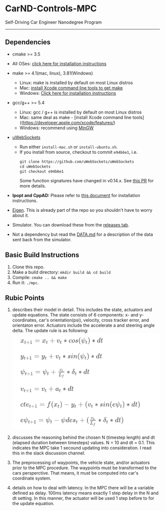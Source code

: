 # CarND-Controls-MPC
Self-Driving Car Engineer Nanodegree Program

---

## Dependencies

* cmake >= 3.5
 * All OSes: [click here for installation instructions](https://cmake.org/install/)
* make >= 4.1(mac, linux), 3.81(Windows)
  * Linux: make is installed by default on most Linux distros
  * Mac: [install Xcode command line tools to get make](https://developer.apple.com/xcode/features/)
  * Windows: [Click here for installation instructions](http://gnuwin32.sourceforge.net/packages/make.htm)
* gcc/g++ >= 5.4
  * Linux: gcc / g++ is installed by default on most Linux distros
  * Mac: same deal as make - [install Xcode command line tools]((https://developer.apple.com/xcode/features/)
  * Windows: recommend using [MinGW](http://www.mingw.org/)
* [uWebSockets](https://github.com/uWebSockets/uWebSockets)
  * Run either `install-mac.sh` or `install-ubuntu.sh`.
  * If you install from source, checkout to commit `e94b6e1`, i.e.
    ```
    git clone https://github.com/uWebSockets/uWebSockets
    cd uWebSockets
    git checkout e94b6e1
    ```
    Some function signatures have changed in v0.14.x. See [this PR](https://github.com/udacity/CarND-MPC-Project/pull/3) for more details.

* **Ipopt and CppAD:** Please refer to [this document](https://github.com/udacity/CarND-MPC-Project/blob/master/install_Ipopt_CppAD.md) for installation instructions.
* [Eigen](http://eigen.tuxfamily.org/index.php?title=Main_Page). This is already part of the repo so you shouldn't have to worry about it.
* Simulator. You can download these from the [releases tab](https://github.com/udacity/self-driving-car-sim/releases).
* Not a dependency but read the [DATA.md](./DATA.md) for a description of the data sent back from the simulator.


## Basic Build Instructions

1. Clone this repo.
2. Make a build directory: `mkdir build && cd build`
3. Compile: `cmake .. && make`
4. Run it: `./mpc`.

## Rubic Points
1. describes their model in detail. This includes the state, actuators and update equations.
The state consists of 6 components: x- and y-coordinates, car's orientation(psi), velocity, cross tracker error, and orientaton error. Actuators include the accelerate a and steering angle delta. The update rule is as following: 
![update](./update.png)

2. discusses the reasoning behind the chosen N (timestep length) and dt (elapsed duration between timesteps) values. 
N = 10 and dt = 0.1. This indicates the MPC take 1 secound updating into consideration. I read this in the slack discussion channel.

3. The preprocessing of waypoints, the vehicle state, and/or actuators prior to the MPC procedure.
The waypoints must be transformed to the cars persperctive. That means, it must be computed into car's coordinate system.

4. details on how to deal with latency.
In the MPC there will be a variable defined as delay. 100ms latency means exactly 1 step delay in the N and dt setting. In this manner, the actuator will be used 1 step before to for the update equation.